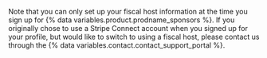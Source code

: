 Note that you can only set up your fiscal host information at the time you sign up for {% data variables.product.prodname_sponsors %}. If you originally chose to use a Stripe Connect account when you signed up for your profile, but would like to switch to using a fiscal host, please contact us through the {% data variables.contact.contact_support_portal %}.
